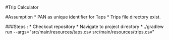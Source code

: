 #Trip Calculator

#Assumption
    * PAN as unique identifier for Taps
    * Trips file directory exist.

###Steps :
    * Checkout repository
    * Navigate to project directory
    * ./gradlew run --args="src/main/resources/taps.csv src/main/resources/trips.csv"